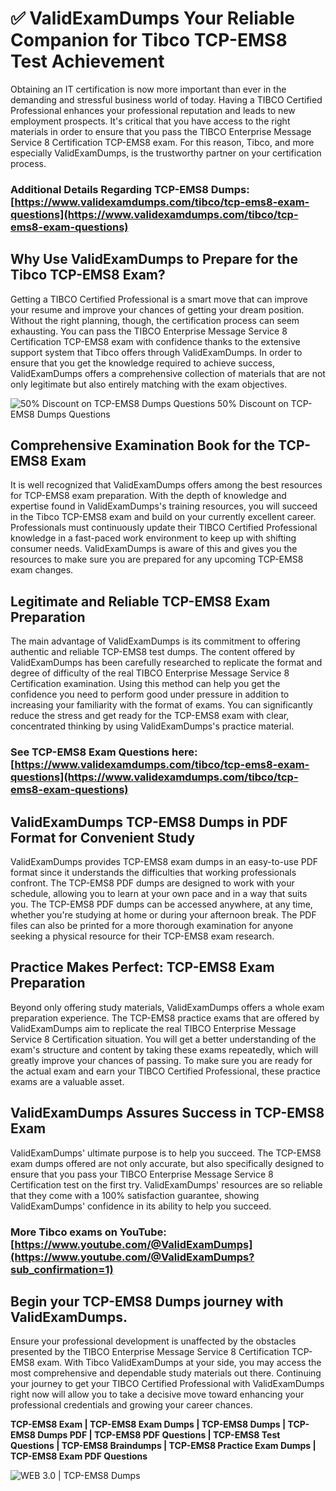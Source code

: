 # ✅ ValidExamDumps Your Reliable Companion for Tibco TCP-EMS8 Test Achievement
Obtaining an IT certification is now more important than ever in the demanding and stressful business world of today. Having a TIBCO Certified Professional enhances your professional reputation and leads to new employment prospects. It's critical that you have access to the right materials in order to ensure that you pass the TIBCO Enterprise Message Service 8 Certification TCP-EMS8 exam. For this reason, Tibco, and more especially ValidExamDumps, is the trustworthy partner on your certification process.

### Additional Details Regarding TCP-EMS8 Dumps: **[https://www.validexamdumps.com/tibco/tcp-ems8-exam-questions](https://www.validexamdumps.com/tibco/tcp-ems8-exam-questions)**


## Why Use ValidExamDumps to Prepare for the Tibco TCP-EMS8 Exam?
Getting a TIBCO Certified Professional is a smart move that can improve your resume and improve your chances of getting your dream position. Without the right planning, though, the certification process can seem exhausting. You can pass the TIBCO Enterprise Message Service 8 Certification TCP-EMS8 exam with confidence thanks to the extensive support system that Tibco offers through ValidExamDumps. In order to ensure that you get the knowledge required to achieve success, ValidExamDumps offers a comprehensive collection of materials that are not only legitimate but also entirely matching with the exam objectives.

![ 50% Discount on TCP-EMS8 Dumps Questions
50% Discount on TCP-EMS8 Dumps Questions](https://www.validexamdumps.com/uploads/banners/1705933924_Latest_Exam_B-14.png)

## Comprehensive Examination Book for the TCP-EMS8 Exam
It is well recognized that ValidExamDumps offers among the best resources for TCP-EMS8 exam preparation. With the depth of knowledge and expertise found in ValidExamDumps's training resources, you will succeed in the Tibco TCP-EMS8 exam and build on your currently excellent career. Professionals must continuously update their TIBCO Certified Professional knowledge in a fast-paced work environment to keep up with shifting consumer needs. ValidExamDumps is aware of this and gives you the resources to make sure you are prepared for any upcoming TCP-EMS8 exam changes.


## Legitimate and Reliable TCP-EMS8 Exam Preparation
The main advantage of ValidExamDumps is its commitment to offering authentic and reliable TCP-EMS8 test dumps. The content offered by ValidExamDumps has been carefully researched to replicate the format and degree of difficulty of the real TIBCO Enterprise Message Service 8 Certification examination. Using this method can help you get the confidence you need to perform good under pressure in addition to increasing your familiarity with the format of exams. You can significantly reduce the stress and get ready for the TCP-EMS8 exam with clear, concentrated thinking by using ValidExamDumps's practice material.


### See TCP-EMS8 Exam Questions here: **[https://www.validexamdumps.com/tibco/tcp-ems8-exam-questions](https://www.validexamdumps.com/tibco/tcp-ems8-exam-questions)**


## ValidExamDumps TCP-EMS8 Dumps in PDF Format for Convenient Study
ValidExamDumps provides TCP-EMS8 exam dumps in an easy-to-use PDF format since it understands the difficulties that working professionals confront. The TCP-EMS8 PDF dumps are designed to work with your schedule, allowing you to learn at your own pace and in a way that suits you. The TCP-EMS8 PDF dumps can be accessed anywhere, at any time, whether you're studying at home or during your afternoon break. The PDF files can also be printed for a more thorough examination for anyone seeking a physical resource for their TCP-EMS8 exam research.


## Practice Makes Perfect: TCP-EMS8 Exam Preparation
Beyond only offering study materials, ValidExamDumps offers a whole exam preparation experience. The TCP-EMS8 practice exams that are offered by ValidExamDumps aim to replicate the real TIBCO Enterprise Message Service 8 Certification situation. You will get a better understanding of the exam's structure and content by taking these exams repeatedly, which will greatly improve your chances of passing. To make sure you are ready for the actual exam and earn your TIBCO Certified Professional, these practice exams are a valuable asset.


## ValidExamDumps Assures Success in TCP-EMS8 Exam
ValidExamDumps' ultimate purpose is to help you succeed. The TCP-EMS8 exam dumps offered are not only accurate, but also specifically designed to ensure that you pass your TIBCO Enterprise Message Service 8 Certification test on the first try. ValidExamDumps' resources are so reliable that they come with a 100% satisfaction guarantee, showing ValidExamDumps' confidence in its ability to help you succeed.


### More Tibco exams on YouTube: **[https://www.youtube.com/@ValidExamDumps](https://www.youtube.com/@ValidExamDumps?sub_confirmation=1)**


## Begin your TCP-EMS8 Dumps journey with ValidExamDumps.
Ensure your professional development is unaffected by the obstacles presented by the TIBCO Enterprise Message Service 8 Certification TCP-EMS8 exam. With Tibco ValidExamDumps at your side, you may access the most comprehensive and dependable study materials out there. Continuing your journey to get your TIBCO Certified Professional with ValidExamDumps right now will allow you to take a decisive move toward enhancing your professional credentials and growing your career chances.


**TCP-EMS8 Exam | TCP-EMS8 Exam Dumps | TCP-EMS8 Dumps | TCP-EMS8 Dumps PDF | TCP-EMS8 PDF Questions | TCP-EMS8 Test Questions | TCP-EMS8 Braindumps | TCP-EMS8 Practice Exam Dumps | TCP-EMS8 Exam PDF Questions**

![ WEB 3.0 | TCP-EMS8 Dumps](https://www.validexamdumps.com/uploads/banners/1705910515_New_Exam_Banner_-_12.png.png)
